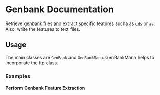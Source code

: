 # Genbank Documentation
Retrieve genbank files and extract specific features sucha as `cds` or `aa`. Also,
write the features to text files.


## Usage
The main classes are `GenBank` and `GenBankMana`. GenBankMana helps to incorporate
the ftp class.

### Examples

#### Perform Genbank Feature Extraction

``` python

```


